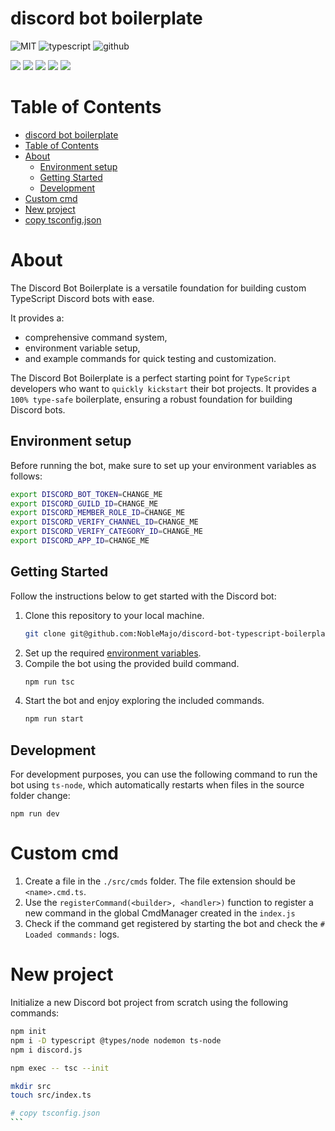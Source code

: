 # discord bot boilerplate

![MIT](https://img.shields.io/badge/license-MIT-blue.svg)
![typescript](https://img.shields.io/badge/dynamic/json?style=plastic&color=blue&label=Typescript&prefix=v&query=devDependencies.typescript&url=https%3A%2F%2Fraw.githubusercontent.com%2Fnoblemajo%2Fdiscord-bot-typescript-boilerplate%2Fmain%2Fpackage.json)
![github](https://img.shields.io/badge/dynamic/json?style=plastic&color=darkviolet&label=GitHub&prefix=v&query=version&url=https%3A%2F%2Fraw.githubusercontent.com%2Fnoblemajo%2Fdiscord-bot-typescript-boilerplate%2Fmain%2Fpackage.json)

![](https://img.shields.io/badge/dynamic/json?color=green&label=watchers&query=watchers&suffix=x&url=https%3A%2F%2Fapi.github.com%2Frepos%2Fnoblemajo%2Fdiscord-bot-typescript-boilerplate)
![](https://img.shields.io/badge/dynamic/json?color=yellow&label=stars&query=stargazers_count&suffix=x&url=https%3A%2F%2Fapi.github.com%2Frepos%2Fnoblemajo%2Fdiscord-bot-typescript-boilerplate)
![](https://img.shields.io/badge/dynamic/json?color=orange&label=subscribers&query=subscribers_count&suffix=x&url=https%3A%2F%2Fapi.github.com%2Frepos%2Fnoblemajo%2Fdiscord-bot-typescript-boilerplate)
![](https://img.shields.io/badge/dynamic/json?color=navy&label=forks&query=forks&suffix=x&url=https%3A%2F%2Fapi.github.com%2Frepos%2Fnoblemajo%2Fdiscord-bot-typescript-boilerplate)
![](https://img.shields.io/badge/dynamic/json?color=darkred&label=open%20issues&query=open_issues&suffix=x&url=https%3A%2F%2Fapi.github.com%2Frepos%2Fnoblemajo%2Fdiscord-bot-typescript-boilerplate)

# Table of Contents
- [discord bot boilerplate](#discord-bot-boilerplate)
- [Table of Contents](#table-of-contents)
- [About](#about)
  - [Environment setup](#environment-setup)
  - [Getting Started](#getting-started)
  - [Development](#development)
- [Custom cmd](#custom-cmd)
- [New project](#new-project)
- [copy tsconfig.json](#copy-tsconfigjson)

# About
The Discord Bot Boilerplate is a versatile foundation for building custom TypeScript Discord bots with ease.

It provides a:
- comprehensive command system,
- environment variable setup,
- and example commands for quick testing and customization.

The Discord Bot Boilerplate is a perfect starting point for `TypeScript` developers who want to `quickly kickstart` their bot projects.
It provides a `100% type-safe` boilerplate, ensuring a robust foundation for building Discord bots.

## Environment setup

Before running the bot, make sure to set up your environment variables as follows:
```bash
export DISCORD_BOT_TOKEN=CHANGE_ME
export DISCORD_GUILD_ID=CHANGE_ME
export DISCORD_MEMBER_ROLE_ID=CHANGE_ME
export DISCORD_VERIFY_CHANNEL_ID=CHANGE_ME
export DISCORD_VERIFY_CATEGORY_ID=CHANGE_ME
export DISCORD_APP_ID=CHANGE_ME
```


## Getting Started

Follow the instructions below to get started with the Discord bot:

1. Clone this repository to your local machine.
   ```bash
   git clone git@github.com:NobleMajo/discord-bot-typescript-boilerplate.git
   ```
3. Set up the required [environment variables](#environment-setup).
4. Compile the bot using the provided build command.
   ```bash
   npm run tsc
   ```
5. Start the bot and enjoy exploring the included commands.
   ```bash
   npm run start
   ```

## Development
For development purposes, you can use the following command to run the bot using `ts-node`, which automatically restarts when files in the source folder change:
```
npm run dev
```

# Custom cmd
1. Create a file in the `./src/cmds` folder.
   The file extension should be `<name>.cmd.ts`.
2. Use the `registerCommand(<builder>, <handler>)` function to register a new command in the global CmdManager created in the `index.js`
3. Check if the command get registered by starting the bot and check the `# Loaded commands:` logs.

# New project
Initialize a new Discord bot project from scratch using the following commands:
````bash
npm init
npm i -D typescript @types/node nodemon ts-node
npm i discord.js

npm exec -- tsc --init

mkdir src
touch src/index.ts

# copy tsconfig.json 
```
